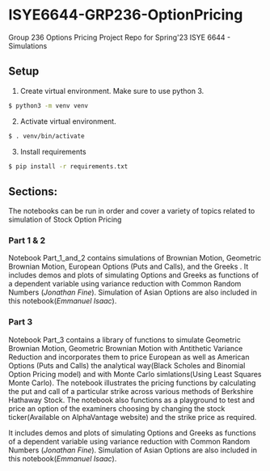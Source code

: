 # ISYE6644-GRP236-OptionPricing
Group 236 Options Pricing Project Repo for Spring'23 ISYE 6644 - Simulations

## Setup
1. Create virtual environment.
   Make sure to use python 3.

```zsh
$ python3 -m venv venv
```

2. Activate virtual environment.
   
```zsh
$ . venv/bin/activate
```

3. Install requirements

```zsh
$ pip install -r requirements.txt
```


## Sections:

The notebooks can be run in order and cover a variety of topics related to simulation of Stock Option Pricing

### Part 1 & 2
Notebook Part_1_and_2 contains simulations of Brownian Motion, Geometric Brownian Motion, European Options (Puts and Calls), and the Greeks . It includes demos and plots of simulating Options and Greeks as functions of a dependent variable using variance reduction with Common Random Numbers (*Jonathan Fine*). Simulation of Asian Options are also included in this notebook(*Emmanuel Isaac*).

### Part 3
Notebook Part_3 contains a library of functions to simulate Geometric Brownian Motion, Geometric Brownian Motion with Antithetic Variance Reduction and incorporates them to price European as well as American Options (Puts and Calls) the analytical way(Black Scholes and Binomial Option Pricing model) and with Monte Carlo simlations(Using Least Squares Monte Carlo). The notebook illustrates the pricing functions by calculating the put and call of a particular strike across various methods of Berkshire Hathaway Stock. The notebook also functions as a playground to test and price an option of the examiners choosing by changing the stock ticker(Available on AlphaVantage website) and the strike price as required.

It includes demos and plots of simulating Options and Greeks as functions of a dependent variable using variance reduction with Common Random Numbers (*Jonathan Fine*). Simulation of Asian Options are also included in this notebook(*Emmanuel Isaac*).
